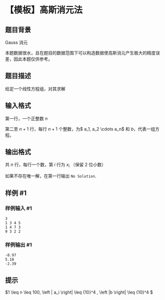 # 【模板】高斯消元法

## 题目背景

Gauss 消元

本题数据很水，且在题目的数据范围下可以构造数据使高斯消元产生极大的精度误差，因此本题仅供参考。

## 题目描述

给定一个线性方程组，对其求解

## 输入格式

第一行，一个正整数 $n$

第二至 $n+1$ 行，每行 $n+1$ 个整数，为$ a_1, a_2 \cdots a_n$ 和 $b$，代表一组方程。

## 输出格式

共 $n$ 行，每行一个数，第 $i$ 行为 $x_i$ （保留 2 位小数）

如果不存在唯一解，在第一行输出 `No Solution`.

## 样例 #1

### 样例输入 #1

```
3
1 3 4 5
1 4 7 3
9 3 2 2
```

### 样例输出 #1

```
-0.97
5.18
-2.39
```

## 提示

$1 \leq n \leq 100, \left | a_i \right| \leq {10}^4 , \left |b \right| \leq {10}^4 $